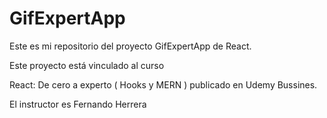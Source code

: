 # GifExpertApp
Este es mi repositorio del proyecto GifExpertApp de React.

Este proyecto está vinculado al curso 

React: De cero a experto ( Hooks y MERN ) 
publicado en Udemy Bussines.

El instructor es Fernando Herrera
